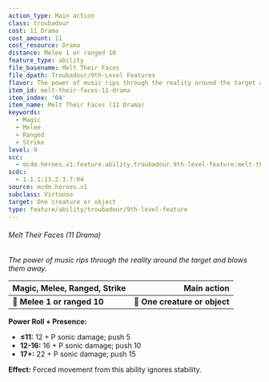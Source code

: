 ```yaml
---
action_type: Main action
class: troubadour
cost: 11 Drama
cost_amount: 11
cost_resource: Drama
distance: Melee 1 or ranged 10
feature_type: ability
file_basename: Melt Their Faces
file_dpath: Troubadour/9th-Level Features
flavor: The power of music rips through the reality around the target and blows them away.
item_id: melt-their-faces-11-drama
item_index: '04'
item_name: Melt Their Faces (11 Drama)
keywords:
  - Magic
  - Melee
  - Ranged
  - Strike
level: 9
scc:
  - mcdm.heroes.v1:feature.ability.troubadour.9th-level-feature:melt-their-faces-11-drama
scdc:
  - 1.1.1:13.2.3.7:04
source: mcdm.heroes.v1
subclass: Virtuoso
target: One creature or object
type: feature/ability/troubadour/9th-level-feature
---
```


###### Melt Their Faces (11 Drama)

*The power of music rips through the reality around the target and blows them away.*

| **Magic, Melee, Ranged, Strike** |               **Main action** |
| -------------------------------- | ----------------------------: |
| **📏 Melee 1 or ranged 10**      | **🎯 One creature or object** |

**Power Roll + Presence:**

- **≤11:** 12 + P sonic damage; push 5
- **12-16:** 16 + P sonic damage; push 10
- **17+:** 22 + P sonic damage; push 15

**Effect:** Forced movement from this ability ignores stability.
